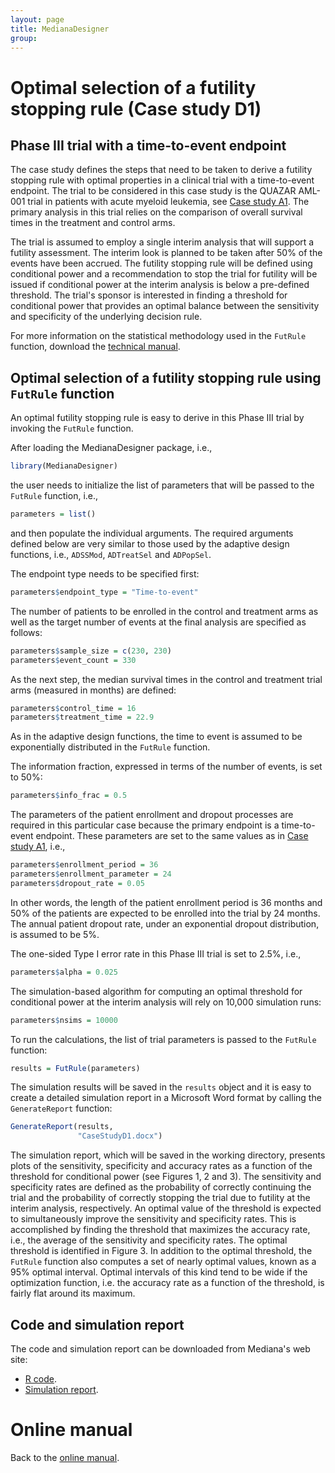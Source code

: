 ```yaml
---
layout: page
title: MedianaDesigner
group: 
---
```


# Optimal selection of a futility stopping rule (Case study D1)

## Phase III trial with a time-to-event endpoint

The case study defines the steps that need to be taken to derive a futility stopping rule with optimal properties in a clinical trial with a time-to-event endpoint. The trial to be considered in this case study is the QUAZAR AML-001 trial in patients with acute myeloid leukemia, see [Case study A1](https://medianasoft.github.io/CaseStudyA1). The primary analysis in this trial relies on the comparison of overall survival times in the treatment and control arms.

The trial is assumed to employ a single interim analysis that will support a futility assessment. The interim look is planned to be taken after 50% of the events have been accrued. The futility stopping rule will be defined using conditional power and a recommendation to stop the trial for futility will be issued if conditional power at the interim analysis is below a pre-defined threshold. The trial's sponsor is interested in finding a threshold for conditional power that provides an optimal balance between the sensitivity and specificity of the underlying decision rule. 

For more information on the statistical methodology used in the `FutRule` function, download the [technical manual](http://www.mediana.us/MedianaDesigner/FutRule.pdf).

## Optimal selection of a futility stopping rule using `FutRule` function

An optimal futility stopping rule is easy to derive in this Phase III trial by invoking the `FutRule` function. 

After loading the MedianaDesigner package, i.e.,

``` r
library(MedianaDesigner)
```

the user needs to initialize the list of parameters that will be passed to the `FutRule` function, i.e.,

``` r
parameters = list()
```

and then populate the individual arguments. The required arguments defined below are very similar to those used by the adaptive design functions, i.e., `ADSSMod`, `ADTreatSel` and `ADPopSel`.

The endpoint type needs to be specified first:
``` r
parameters$endpoint_type = "Time-to-event"
```

The number of patients to be enrolled in the control and treatment arms as well as the target number of events at the final analysis are specified as follows:

``` r
parameters$sample_size = c(230, 230)
parameters$event_count = 330
```

As the next step, the median survival times in the control and treatment trial arms (measured in months) are defined:

``` r
parameters$control_time = 16
parameters$treatment_time = 22.9
```

As in the adaptive design functions, the time to event is assumed to be exponentially distributed in the `FutRule` function.

The information fraction, expressed in terms of the number of events, is set to 50%: 

``` r
parameters$info_frac = 0.5
``` 

The parameters of the patient enrollment and dropout processes are required in this particular case because the primary endpoint is a time-to-event endpoint. These parameters are set to the same values as in [Case study A1](https://medianasoft.github.io/CaseStudyA1), i.e.,

``` r
parameters$enrollment_period = 36
parameters$enrollment_parameter = 24
parameters$dropout_rate = 0.05
``` 

In other words, the length of the patient enrollment period is 36 months and 50% of the patients are expected to be enrolled into the trial by 24 months. The annual patient dropout rate, under an exponential dropout distribution, is assumed to be 5%.

The one-sided Type I error rate in this Phase III trial is set to 2.5%, i.e.,

``` r
parameters$alpha = 0.025
```

The simulation-based algorithm for computing an optimal threshold for conditional power at the interim analysis will rely on 10,000 simulation runs:

``` r
parameters$nsims = 10000
```

To run the calculations, the list of trial parameters is passed to the `FutRule` function:

``` r
results = FutRule(parameters)
```

The simulation results will be saved in the `results` object and it is easy to create a detailed simulation report in a Microsoft Word format by calling the `GenerateReport` function:

``` r
GenerateReport(results, 
               "CaseStudyD1.docx")
```

The simulation report, which will be saved in the working directory, presents plots of the sensitivity, specificity and accuracy rates as a function of the threshold for conditional power (see Figures 1, 2 and 3). The sensitivity and specificity rates are defined as the probability of correctly continuing the trial and the probability of correctly stopping the trial due to futility at the interim analysis, respectively. An optimal value of the threshold is expected to simultaneously improve the sensitivity and specificity rates. This is accomplished by finding the threshold that maximizes the accuracy rate, i.e., the average of the sensitivity and specificity rates. The optimal threshold is identified in Figure 3. In addition to the optimal threshold, the `FutRule` function also computes a set of nearly optimal values, known as a 95% optimal interval. Optimal intervals of this kind tend to be wide if the optimization function, i.e. the accuracy rate as a function of the threshold, is fairly flat around its maximum.  

## Code and simulation report

The code and simulation report can be downloaded from Mediana's web site:

* [R code](http://www.mediana.us/MedianaDesigner/CaseStudyD1.r).
* [Simulation report](http://www.mediana.us/MedianaDesigner/CaseStudyD1.docx).

# Online manual

Back to the [online manual](https://medianasoft.github.io/MedianaDesigner).
